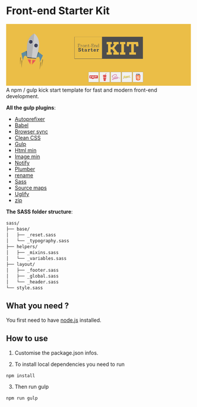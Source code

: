 # Front-end **Starter Kit**
![](docs/img/starter-kit_header.png)
A npm / gulp kick start template for fast and modern front-end development.


**All the gulp plugins**:

-   [Autoprefixer](https://www.npmjs.com/package/gulp-autoprefixer)
-   [Babel](https://www.npmjs.com/package/gulp-babel)
-   [Browser sync](https://www.npmjs.com/package/browser-sync)
-   [Clean CSS](https://www.npmjs.com/package/gulp-clean-css)
-   [Gulp](https://www.npmjs.com/package/gulp)
-   [Html min](https://www.npmjs.com/package/gulp-htmlmin)
-   [Image min](https://www.npmjs.com/package/gulp-imagemin)
-   [Notify](https://www.npmjs.com/package/gulp-notify)
-   [Plumber](https://www.npmjs.com/package/gulp-plumber)
-   [rename](https://www.npmjs.com/package/gulp-rename)
-   [Sass](https://www.npmjs.com/package/gulp-sass)
-   [Source maps](https://www.npmjs.com/package/gulp-sourcemaps)
-   [Uglify](https://www.npmjs.com/package/gulp-uglify)
-   [zip](https://www.npmjs.com/package/zip)


**The SASS folder structure**:

```
sass/
├── base/
│   ├── _reset.sass
│   └── _typography.sass
├── helpers/
│   ├── _mixins.sass
│   └── _variables.sass
├── layout/
│   ├── _footer.sass
│   ├── _global.sass
│   └── _header.sass
└── style.sass
```

## What you need ?

You first need to have [node.js](https://nodejs.org/en/) installed.


## How to use

1.  Customise the package.json infos.

2.  To install local dependencies you need to run

```
npm install
```

3.  Then run gulp

```
npm run gulp
```
